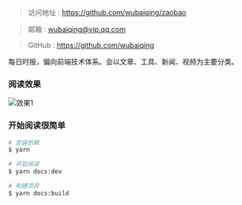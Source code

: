 > 访问地址 : <https://github.com/wubaiqing/zaobao>

> 邮箱 : <wubaiqing@vip.qq.com>

> GitHub : <https://github.com/wubaiqing>

每日时报，偏向前端技术体系。会以文章、工具、新闻、视频为主要分类。

### 阅读效果
![效果1](https://raw.githubusercontent.com/wubaiqing/zaobao/master/docs/assets/introduce_1.png)

### 开始阅读很简单

```bash
# 安装依赖
$ yarn 

# 开启阅读
$ yarn docs:dev 

# 构建项目
$ yarn docs:build
```
